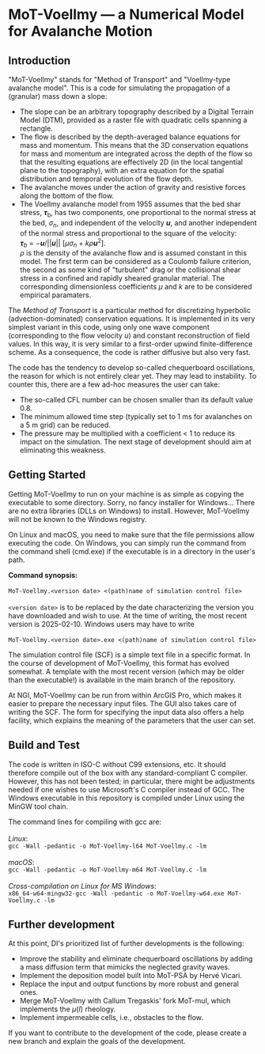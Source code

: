 # MoT-Voellmy –– a Numerical Model for Avalanche Motion

## Introduction

"MoT-Voellmy" stands for "Method of Transport" and "Voellmy-type avalanche
model". This is a code for simulating the propagation of a (granular) mass down
a slope:
- The slope can be an arbitrary topography described by a Digital Terrain Model
  (DTM), provided as a raster file with quadratic cells spanning a rectangle.
- The flow is described by the depth-averaged balance equations for mass and
  momentum. This means that the 3D conservation equations for mass and momentum
  are integrated across the depth of the flow so that the resulting equations
  are effectively 2D (in the local tangential plane to the topography), with an
  extra equation for the spatial distribution and temporal evolution of the
  flow depth.
- The avalanche moves under the action of gravity and resistive forces along
  the bottom of the flow.
- The Voellmy avalanche model from 1955 assumes that the bed shar stress,
  __*τ*__<sub>b</sub>, has two components, one proportional to the normal
  stress at the bed, *σ<sub>n</sub>*, and independent of the velocity __*u*__,
  and another independent of the normal stress and proportional to the square
  of the velocity:<br>
  __*τ*__<sub>*b*</sub> = &minus;__*u*__/||__*u*__||
                         [*μσ*<sub>*n*</sub> + *kρ*__*u*__<sup>2</sup>].<br>
  *ρ* is the density of the avalanche flow and is assumed constant in this
  model. The first term can be considered as a Coulomb failure criterion, the
  second as some kind of "turbulent" drag or the collisional shear stress in a
  confined and rapidly sheared granular material. The corresponding
  dimensionless coefficients *μ* and *k* are to be considered empirical
  paramaters.

The *Method of Transport* is a particular method for discretizing hyperbolic
(advection-dominated) conservation equations. It is implemented in its very
simplest variant in this code, using only one wave component (corresponding to
the flow velocity _*u*_) and constant reconstruction of field values. In this
way, it is very similar to a first-order upwind finite-difference scheme. As a
consequence, the code is rather diffusive but also very fast.

The code has the tendency to develop so-called chequerboard oscillations, the
reason for which is not entirely clear yet. They may lead to instability. To
counter this, there are a few ad-hoc measures the user can take:
- The so-called CFL number can be chosen smaller than its default value 0.8.
- The minimum allowed time step (typically set to 1 ms for avalanches on a
  5 m grid) can be reduced.
- The pressure may be multiplied with a coefficient < 1 to reduce its impact on
  the simulation. The next stage of development should aim at eliminating this
  weakness.

## Getting Started

Getting MoT-Voellmy to run on your machine is as simple as copying the
executable to some directory. Sorry, no fancy installer for Windows... There
are no extra libraries (DLLs on Windows) to install. However, MoT-Voellmy will
not be known to the Windows registry.

On Linux and macOS, you need to make sure that the file permissions allow
executing the code. On Windows, you can simply run the command from the command
shell (cmd.exe) if the executable is in a directory in the user's path.

__Command synopsis:__<br><br>
`MoT-Voellmy.<version date> <(path)name of simulation control file>`<br><br>
`<version date>` is to be replaced by the date characterizing the version you
have downloaded and wish to use. At the time of writing, the most recent
version is 2025-02-10. Windows users may have to write<br><br>
`MoT-Voellmy.<version date>.exe <(path)name of simulation control file>`

The simulation control file (SCF) is a simple text file in a specific format.
In the course of development of MoT-Voellmy, this format has evolved somewhat.
A template with the most recent version (which may be older than the
executable!) is available in the main branch of the repository.

At NGI, MoT-Voellmy can be run from within ArcGIS Pro, which makes it easier to
prepare the necessary input files. The GUI also takes care of writing the SCF.
The form for specifying the input data also offers a help facility, which
explains the meaning of the parameters that the user can set.

## Build and Test

The code is written in ISO-C without C99 extensions, etc. It should therefore
compile out of the box with any standard-compliant C compiler. However, this
has not been tested; in particular, there might be adjustments needed if one
wishes to use Microsoft's C compiler instead of GCC. The Windows executable in
this repository is compiled under Linux using the MinGW tool chain.

The command lines for compiling with gcc are:<br><br>
*Linux*:<br>
    `gcc -Wall -pedantic -o MoT-Voellmy-l64 MoT-Voellmy.c -lm`<br><br>
*macOS*:<br>
    `gcc -Wall -pedantic -o MoT-Voellmy-m64 MoT-Voellmy.c -lm`<br><br>
*Cross-compilation on Linux for MS Windows*:<br>
    `x86_64-w64-mingw32-gcc -Wall -pedantic -o MoT-Voellmy-w64.exe
 MoT-Voellmy.c -lm`

## Further development

At this point, DI's prioritized list of further developments is the following:
- Improve the stability and eliminate chequerboard oscillations by adding a
  mass diffusion term that mimicks the neglected gravity waves.
- Implement the deposition model built into MoT-PSA by Hervé Vicari.
- Replace the input and output functions by more robust and general ones.
- Merge MoT-Voellmy with Callum Tregaskis' fork MoT-muI, which implements the
  *μ*(*I*) rheology.
- Implement impermeable cells, i.e., obstacles to the flow.

If you want to contribute to the development of the code, please create a new
branch and explain the goals of the development.

